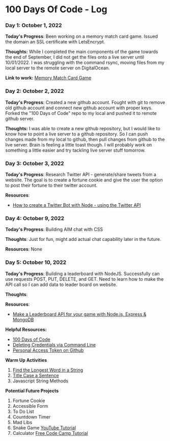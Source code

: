 # 100 Days Of Code - Log 

### Day 1: October 1, 2022

**Today's Progress**: Been working on a memory match card game. Issued the domain an SSL certificate with LetsEncrypt. 

**Thoughts:** While I completed the main components of the game towards the end of September, I did not get the files onto a live server until 10/01/2022. I was struggling with the command rsync, moving files from my local server to the remote server on DigitalOcean.

**Link to work:** [Memory Match Card Game](https://bananabrain.lol)

### Day 2: October 2, 2022

**Today's Progress**: Created a new github account. Fought with git to remove old github account and connect new github account with proper keys. Forked the "100 Days of Code" repo to my local and pushed it to remote github server. 

**Thoughts:** I was able to create a new github repository, but I would like to know how to point a live server to a github repository. So I can push changes made from my local to github, then pull changes from github to the live server. Brain is feeling a little toast though. I will probably work on something a little easier and try tackling live server stuff tomorrow. 

### Day 3: October 3, 2022

**Today's Progress**: Research Twitter API - generate/share tweets from a website. The goal is to create a fortune cookie and give the user the option to post their fortune to their twitter account. 

**Resources**: 
- [How to create a Twitter Bot with Node - using the Twitter API](https://www.youtube.com/watch?v=fD-GRCH_tks)

### Day 4: October 9, 2022

**Today's Progress**: Building AIM chat with CSS

**Thoughts**: Just for fun, might add actual chat capability later in the future. 

**Resources**: None

### Day 5: October 10, 2022

**Today's Progress**: Building a leaderboard with NodeJS. Successfully can use requests POST, PUT, DELETE, and GET. Need to learn how to make the API call so I can add data to leader board on website. 

**Thoughts**: 

**Resources**: 
- [Make a Leaderboard API for your game with Node.js, Express & MongoDB](https://sweetcode.io/leaderboard-api-game-nodejs-express-mongodb/)

<!-- ### Day 0: Month 00, 2022

**Today's Progress**: 

**Thoughts**: 

**Resources**: 
- [Link Text](http://www.example.com) -->


**Helpful Resources:** 
- [100 Days of Code](https://www.100daysofcode.com/)
- [Deleting Credentials via Command Line](https://stackoverflow.com/questions/29297154/github-invalid-username-or-password)
- [Personal Access Token on Github](https://namespaceit.com/blog/fatal-unable-to-access-the-requested-url-returned-error-403)

**Warm Up Activities**
1. [Find the Longest Word in a String](https://www.freecodecamp.com/challenges/find-the-longest-word-in-a-string)
2. [Title Case a Sentence](https://www.freecodecamp.com/challenges/title-case-a-sentence)
3. Javascript String Methods

**Potential Future Projects**
1. Fortune Cookie
2. Accessible Form
3. To Do List
4. Countdown Timer
5. Mad Libs
6. Snake Game [YouTube Tutorial](https://www.youtube.com/watch?v=QTcIXok9wNY)
7. Calculator [Free Code Camp Tutorial](https://www.freecodecamp.org/news/javascript-dom-build-a-calculator-app/)